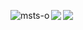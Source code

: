 
<p align="light"> <a href="https://github.com/ryo-ma/github-profile-trophy"><img align="left" src="https://github-profile-trophy.vercel.app/?username=msts-o&theme=darkhub" alt="msts-o" /></a> </p>

<a href="https://github.com/anuraghazra/github-readme-stats">
    <img align="left" src="https://github-readme-stats.vercel.app/api?username=msts-o&count_private=true&show_icons=true&theme=cobalt" />
</a>
<a href="https://github.com/anuraghazra/github-readme-stats">
    <img align="left" src="https://github-readme-stats.vercel.app/api/top-langs/?username=msts-o&hide=jupyter%20notebook,shaderlab,tex,c%23&langs_count=4" />
</a>


